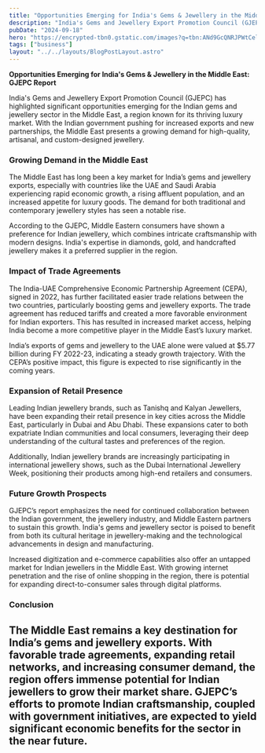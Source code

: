 ```yaml
---
title: "Opportunities Emerging for India's Gems & Jewellery in the Middle East: GJEPC Report"
description: "India's Gems and Jewellery Export Promotion Council (GJEPC) has highlighted significant opportunities emerging for the Indian gems and jewellery sector in the Middle East"
pubDate: "2024-09-18"
hero: "https://encrypted-tbn0.gstatic.com/images?q=tbn:ANd9GcQNRJPWtCelpJRX0sLAH47IvK8pQ58wDlo72g&s"
tags: ["business"]
layout: "../../layouts/BlogPostLayout.astro"
---
```

**Opportunities Emerging for India's Gems & Jewellery in the Middle East: GJEPC Report**

India's Gems and Jewellery Export Promotion Council (GJEPC) has highlighted significant opportunities emerging for the Indian gems and jewellery sector in the Middle East, a region known for its thriving luxury market. With the Indian government pushing for increased exports and new partnerships, the Middle East presents a growing demand for high-quality, artisanal, and custom-designed jewellery.

### Growing Demand in the Middle East

The Middle East has long been a key market for India’s gems and jewellery exports, especially with countries like the UAE and Saudi Arabia experiencing rapid economic growth, a rising affluent population, and an increased appetite for luxury goods. The demand for both traditional and contemporary jewellery styles has seen a notable rise.

According to the GJEPC, Middle Eastern consumers have shown a preference for Indian jewellery, which combines intricate craftsmanship with modern designs. India's expertise in diamonds, gold, and handcrafted jewellery makes it a preferred supplier in the region.

### Impact of Trade Agreements

The India-UAE Comprehensive Economic Partnership Agreement (CEPA), signed in 2022, has further facilitated easier trade relations between the two countries, particularly boosting gems and jewellery exports. The trade agreement has reduced tariffs and created a more favorable environment for Indian exporters. This has resulted in increased market access, helping India become a more competitive player in the Middle East’s luxury market.

India’s exports of gems and jewellery to the UAE alone were valued at $5.77 billion during FY 2022-23, indicating a steady growth trajectory. With the CEPA’s positive impact, this figure is expected to rise significantly in the coming years.

### Expansion of Retail Presence

Leading Indian jewellery brands, such as Tanishq and Kalyan Jewellers, have been expanding their retail presence in key cities across the Middle East, particularly in Dubai and Abu Dhabi. These expansions cater to both expatriate Indian communities and local consumers, leveraging their deep understanding of the cultural tastes and preferences of the region.

Additionally, Indian jewellery brands are increasingly participating in international jewellery shows, such as the Dubai International Jewellery Week, positioning their products among high-end retailers and consumers.

### Future Growth Prospects

GJEPC’s report emphasizes the need for continued collaboration between the Indian government, the jewellery industry, and Middle Eastern partners to sustain this growth. India's gems and jewellery sector is poised to benefit from both its cultural heritage in jewellery-making and the technological advancements in design and manufacturing. 

Increased digitization and e-commerce capabilities also offer an untapped market for Indian jewellers in the Middle East. With growing internet penetration and the rise of online shopping in the region, there is potential for expanding direct-to-consumer sales through digital platforms.

### Conclusion

The Middle East remains a key destination for India’s gems and jewellery exports. With favorable trade agreements, expanding retail networks, and increasing consumer demand, the region offers immense potential for Indian jewellers to grow their market share. GJEPC’s efforts to promote Indian craftsmanship, coupled with government initiatives, are expected to yield significant economic benefits for the sector in the near future.
---
